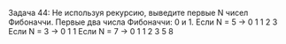 Задача 44: Не используя рекурсию, выведите первые N чисел Фибоначчи. Первые два числа Фибоначчи: 0 и 1.
Если N = 5 -> 0 1 1 2 3
Если N = 3 -> 0 1 1
Если N = 7 -> 0 1 1 2 3 5 8